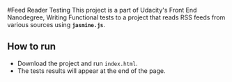 #Feed Reader Testing
This project is a part of Udacity's Front End Nanodegree, Writing Functional tests to
a project that reads RSS feeds from various sources using **`jasmine.js`**.

## How to run
- Download the project and run `index.html`.
- The tests results will appear at the end of the page.